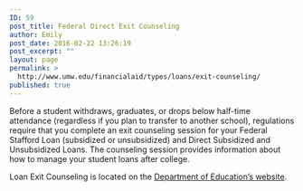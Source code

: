 ```yaml
---
ID: 59
post_title: Federal Direct Exit Counseling
author: Emily
post_date: 2016-02-22 13:26:19
post_excerpt: ""
layout: page
permalink: >
  http://www.umw.edu/financialaid/types/loans/exit-counseling/
published: true
---
```

Before a student withdraws, graduates, or drops below half-time attendance (regardless if you plan to transfer to another school), regulations require that you complete an exit counseling session for your Federal Stafford Loan (subsidized or unsubsidized) and Direct Subsidized and Unsubsidized Loans. The counseling session provides information about how to manage your student loans after college.

Loan Exit Counseling is located on the <a href="http://www.studentloans.gov">Department of Education’s website</a>.